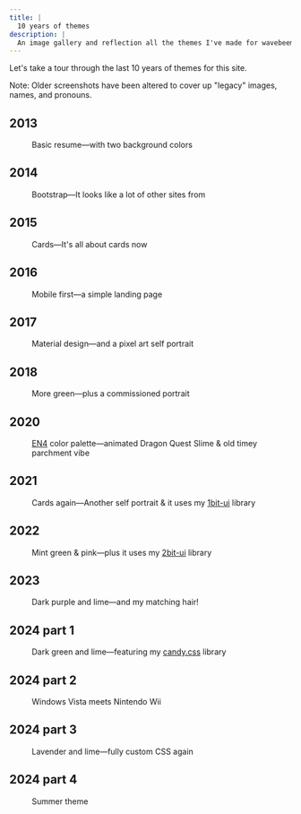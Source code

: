 ```yaml
---
title: |
  10 years of themes
description: |
  An image gallery and reflection all the themes I've made for wavebeem.com
---
```


Let's take a tour through the last 10 years of themes for this site.

Note: Older screenshots have been altered to cover up "legacy" images, names, and pronouns.

## 2013

<figure>
  <figcaption>
    Basic resume&mdash;with two background colors
  </figcaption>
  <a href="/static/img/theme-history/site2013.webp">
    <img loading="lazy" src="/static/img/theme-history/site2013.webp" alt="">
  </a>
</figure>

## 2014

<figure>
  <figcaption>
    Bootstrap&mdash;It looks like a lot of other sites from
  </figcaption>
  <a href="/static/img/theme-history/site2014.webp">
    <img loading="lazy" src="/static/img/theme-history/site2014.webp" alt="">
  </a>
</figure>

## 2015

<figure>
  <figcaption>
    Cards&mdash;It's all about cards now
  </figcaption>
  <a href="/static/img/theme-history/site2015.webp">
    <img loading="lazy" src="/static/img/theme-history/site2015.webp" alt="">
  </a>
</figure>

## 2016

<figure>
  <figcaption>
    Mobile first&mdash;a simple landing page
  </figcaption>
  <a href="/static/img/theme-history/site2016.webp">
    <img loading="lazy" src="/static/img/theme-history/site2016.webp" alt="">
  </a>
</figure>

## 2017

<figure>
  <figcaption>
    Material design&mdash;and a pixel art self portrait
  </figcaption>
  <a href="/static/img/theme-history/site2017.webp">
    <img loading="lazy" src="/static/img/theme-history/site2017.webp" alt="">
  </a>
</figure>

## 2018

<figure>
  <figcaption>
    More green&mdash;plus a commissioned portrait
  </figcaption>
  <a href="/static/img/theme-history/site2018.webp">
    <img loading="lazy" src="/static/img/theme-history/site2018.webp" alt="">
  </a>
</figure>

## 2020

<figure>
  <figcaption>
    <a href="https://lospec.com/palette-list/en4">EN4</a> color palette&mdash;animated Dragon Quest Slime &amp; old timey parchment vibe
  </figcaption>
  <a href="/static/img/theme-history/site2020.webp">
    <img loading="lazy" src="/static/img/theme-history/site2020.webp" alt="">
  </a>
</figure>

## 2021

<figure>
  <figcaption>
    Cards again&mdash;Another self portrait &amp; it uses my <a href="https://1bit-ui.wavebeem.com">1bit-ui</a> library
  </figcaption>
  <a href="/static/img/theme-history/site2021.webp">
    <img loading="lazy" src="/static/img/theme-history/site2021.webp" alt="">
  </a>
</figure>

## 2022

<figure>
  <figcaption>
    Mint green &amp; pink&mdash;plus it uses my <a href="https://2bit-ui.wavebeem.com">2bit-ui</a> library
  </figcaption>
  <a href="/static/img/theme-history/site2022.webp">
    <img loading="lazy" src="/static/img/theme-history/site2022.webp" alt="">
  </a>
</figure>

## 2023

<figure>
  <figcaption>
    Dark purple and lime&mdash;and my matching hair!
  </figcaption>
  <a href="/static/img/theme-history/site2023.webp">
    <img loading="lazy" src="/static/img/theme-history/site2023.webp" alt="">
  </a>
</figure>

## 2024 part 1

<figure>
  <figcaption>
    Dark green and lime&mdash;featuring my <a href="https://candy.wavebeem.com">candy.css</a> library
  </figcaption>
  <a href="/static/img/theme-history/site2024a.webp">
    <img loading="lazy" src="/static/img/theme-history/site2024a.webp" alt="">
  </a>
</figure>

## 2024 part 2

<figure>
  <figcaption>
    Windows Vista meets Nintendo Wii
  </figcaption>
  <a href="/static/img/theme-history/site2024b.webp">
    <img loading="lazy" src="/static/img/theme-history/site2024b.webp" alt="">
  </a>
</figure>

## 2024 part 3

<figure>
  <figcaption>
    Lavender and lime&mdash;fully custom CSS again
  </figcaption>
  <a href="/static/img/theme-history/site2024c.webp">
    <img loading="lazy" src="/static/img/theme-history/site2024c.webp" alt="">
  </a>
</figure>

## 2024 part 4

<figure>
  <figcaption>
    Summer theme
  </figcaption>
  <a href="/static/img/theme-history/site2024d.webp">
    <img loading="lazy" src="/static/img/theme-history/site2024d.webp" alt="">
  </a>
</figure>

